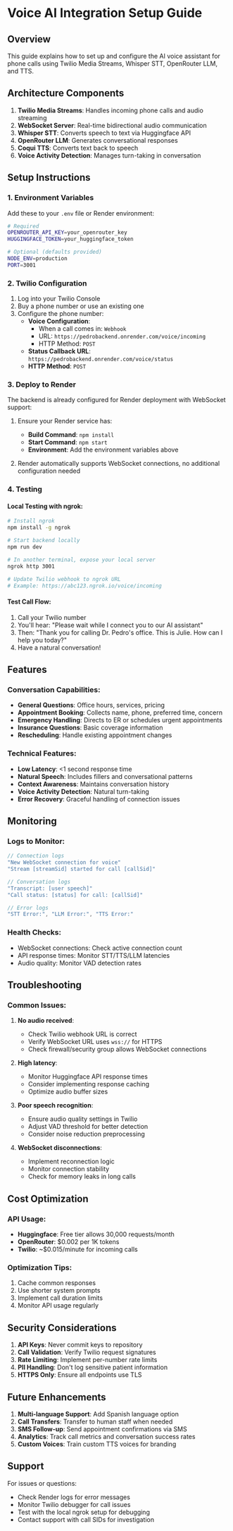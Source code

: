 # Voice AI Integration Setup Guide

## Overview
This guide explains how to set up and configure the AI voice assistant for phone calls using Twilio Media Streams, Whisper STT, OpenRouter LLM, and TTS.

## Architecture Components

1. **Twilio Media Streams**: Handles incoming phone calls and audio streaming
2. **WebSocket Server**: Real-time bidirectional audio communication
3. **Whisper STT**: Converts speech to text via Huggingface API
4. **OpenRouter LLM**: Generates conversational responses
5. **Coqui TTS**: Converts text back to speech
6. **Voice Activity Detection**: Manages turn-taking in conversation

## Setup Instructions

### 1. Environment Variables

Add these to your `.env` file or Render environment:

```bash
# Required
OPENROUTER_API_KEY=your_openrouter_key
HUGGINGFACE_TOKEN=your_huggingface_token

# Optional (defaults provided)
NODE_ENV=production
PORT=3001
```

### 2. Twilio Configuration

1. Log into your Twilio Console
2. Buy a phone number or use an existing one
3. Configure the phone number:
   - **Voice Configuration**:
     - When a call comes in: `Webhook`
     - URL: `https://pedrobackend.onrender.com/voice/incoming`
     - HTTP Method: `POST`
   - **Status Callback URL**: `https://pedrobackend.onrender.com/voice/status`
   - **HTTP Method**: `POST`

### 3. Deploy to Render

The backend is already configured for Render deployment with WebSocket support:

1. Ensure your Render service has:
   - **Build Command**: `npm install`
   - **Start Command**: `npm start`
   - **Environment**: Add the environment variables above

2. Render automatically supports WebSocket connections, no additional configuration needed

### 4. Testing

#### Local Testing with ngrok:
```bash
# Install ngrok
npm install -g ngrok

# Start backend locally
npm run dev

# In another terminal, expose your local server
ngrok http 3001

# Update Twilio webhook to ngrok URL
# Example: https://abc123.ngrok.io/voice/incoming
```

#### Test Call Flow:
1. Call your Twilio number
2. You'll hear: "Please wait while I connect you to our AI assistant"
3. Then: "Thank you for calling Dr. Pedro's office. This is Julie. How can I help you today?"
4. Have a natural conversation!

## Features

### Conversation Capabilities:
- **General Questions**: Office hours, services, pricing
- **Appointment Booking**: Collects name, phone, preferred time, concern
- **Emergency Handling**: Directs to ER or schedules urgent appointments
- **Insurance Questions**: Basic coverage information
- **Rescheduling**: Handle existing appointment changes

### Technical Features:
- **Low Latency**: <1 second response time
- **Natural Speech**: Includes fillers and conversational patterns
- **Context Awareness**: Maintains conversation history
- **Voice Activity Detection**: Natural turn-taking
- **Error Recovery**: Graceful handling of connection issues

## Monitoring

### Logs to Monitor:
```javascript
// Connection logs
"New WebSocket connection for voice"
"Stream [streamSid] started for call [callSid]"

// Conversation logs
"Transcript: [user speech]"
"Call status: [status] for call: [callSid]"

// Error logs
"STT Error:", "LLM Error:", "TTS Error:"
```

### Health Checks:
- WebSocket connections: Check active connection count
- API response times: Monitor STT/TTS/LLM latencies
- Audio quality: Monitor VAD detection rates

## Troubleshooting

### Common Issues:

1. **No audio received**:
   - Check Twilio webhook URL is correct
   - Verify WebSocket URL uses `wss://` for HTTPS
   - Check firewall/security group allows WebSocket connections

2. **High latency**:
   - Monitor Huggingface API response times
   - Consider implementing response caching
   - Optimize audio buffer sizes

3. **Poor speech recognition**:
   - Ensure audio quality settings in Twilio
   - Adjust VAD threshold for better detection
   - Consider noise reduction preprocessing

4. **WebSocket disconnections**:
   - Implement reconnection logic
   - Monitor connection stability
   - Check for memory leaks in long calls

## Cost Optimization

### API Usage:
- **Huggingface**: Free tier allows 30,000 requests/month
- **OpenRouter**: $0.002 per 1K tokens
- **Twilio**: ~$0.015/minute for incoming calls

### Optimization Tips:
1. Cache common responses
2. Use shorter system prompts
3. Implement call duration limits
4. Monitor API usage regularly

## Security Considerations

1. **API Keys**: Never commit keys to repository
2. **Call Validation**: Verify Twilio request signatures
3. **Rate Limiting**: Implement per-number rate limits
4. **PII Handling**: Don't log sensitive patient information
5. **HTTPS Only**: Ensure all endpoints use TLS

## Future Enhancements

1. **Multi-language Support**: Add Spanish language option
2. **Call Transfers**: Transfer to human staff when needed
3. **SMS Follow-up**: Send appointment confirmations via SMS
4. **Analytics**: Track call metrics and conversation success rates
5. **Custom Voices**: Train custom TTS voices for branding

## Support

For issues or questions:
- Check Render logs for error messages
- Monitor Twilio debugger for call issues
- Test with the local ngrok setup for debugging
- Contact support with call SIDs for investigation